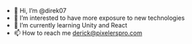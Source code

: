 - 👋 Hi, I’m @direk07
- 👀 I’m interested to have more exposure to new technologies
- 🌱 I’m currently learning Unity and React
- 📫 How to reach me derick@pixelerspro.com


